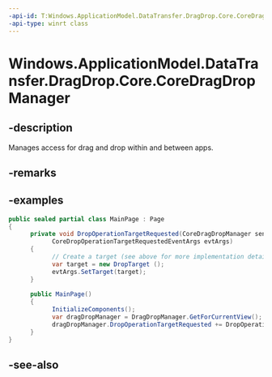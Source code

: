 ```yaml
---
-api-id: T:Windows.ApplicationModel.DataTransfer.DragDrop.Core.CoreDragDropManager
-api-type: winrt class
---
```


<!-- Class syntax.
public class CoreDragDropManager : Windows.ApplicationModel.DataTransfer.DragDrop.Core.ICoreDragDropManager
-->

# Windows.ApplicationModel.DataTransfer.DragDrop.Core.CoreDragDropManager

## -description
Manages access for drag and drop within and between apps.

## -remarks

## -examples
```csharp
public sealed partial class MainPage : Page
{
      private void DropOperationTargetRequested(CoreDragDropManager sender, 
            CoreDropOperationTargetRequestedEventArgs evtArgs)
      {
            // Create a target (see above for more implementation details)
            var target = new DropTarget ();
            evtArgs.SetTarget(target);
      }
      
      public MainPage()
      {                           
            InitializeComponents();
            var dragDropManager = DragDropManager.GetForCurrentView();
            dragDropManager.DropOperationTargetRequested += DropOperationTargetRequested;
      }
}

```



## -see-also
